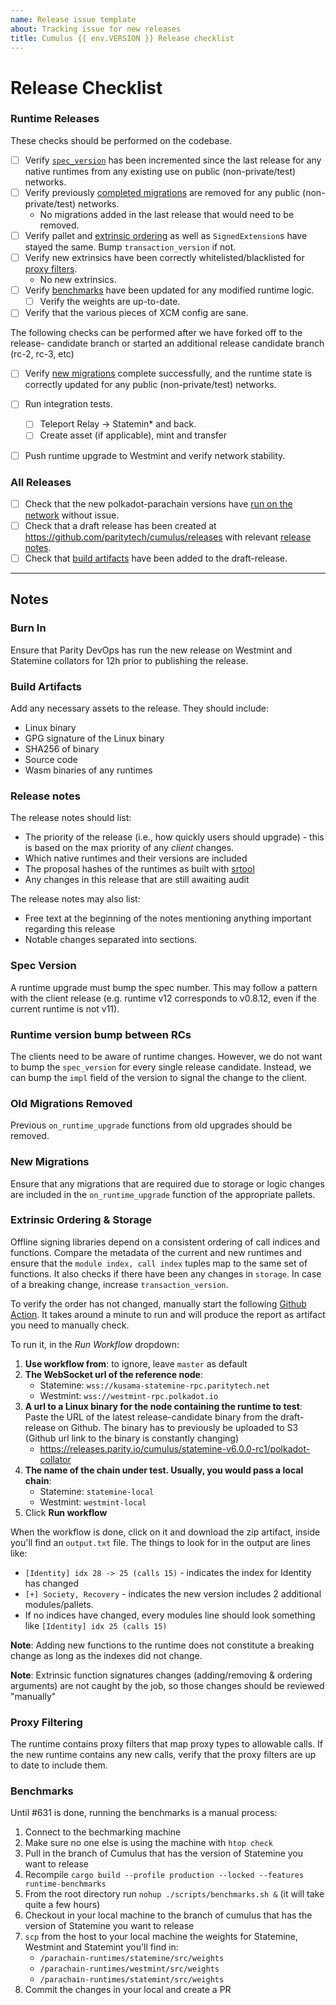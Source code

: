 ```yaml
---
name: Release issue template
about: Tracking issue for new releases
title: Cumulus {{ env.VERSION }} Release checklist
---
```

# Release Checklist

### Runtime Releases

These checks should be performed on the codebase.

- [ ] Verify [`spec_version`](#spec-version) has been incremented since the
    last release for any native runtimes from any existing use on public
    (non-private/test) networks.
- [ ] Verify previously [completed migrations](#old-migrations-removed) are
    removed for any public (non-private/test) networks.
  - No migrations added in the last release that would need to be removed.
- [ ] Verify pallet and [extrinsic ordering](#extrinsic-ordering) as well as `SignedExtension`s have stayed
    the same. Bump `transaction_version` if not.
- [ ] Verify new extrinsics have been correctly whitelisted/blacklisted for
    [proxy filters](#proxy-filtering).
  - No new extrinsics.
- [ ] Verify [benchmarks](#benchmarks) have been updated for any modified
    runtime logic.
  - [ ] Verify the weights are up-to-date.
- [ ] Verify that the various pieces of XCM config are sane.

The following checks can be performed after we have forked off to the release-
candidate branch or started an additional release candidate branch (rc-2, rc-3, etc)

- [ ] Verify [new migrations](#new-migrations) complete successfully, and the
    runtime state is correctly updated for any public (non-private/test)
    networks.
- [ ] Run integration tests.
  - [ ] Teleport Relay -> Statemin* and back.
  - [ ] Create asset (if applicable), mint and transfer
- [ ] Push runtime upgrade to Westmint and verify network stability.


### All Releases

- [ ] Check that the new polkadot-parachain versions have [run on the network](#burn-in)
    without issue.
- [ ] Check that a draft release has been created at
    https://github.com/paritytech/cumulus/releases with relevant [release
    notes](#release-notes).
- [ ] Check that [build artifacts](#build-artifacts) have been added to the
    draft-release.

---

## Notes

### Burn In

Ensure that Parity DevOps has run the new release on Westmint and Statemine collators for 12h prior to publishing the release.

### Build Artifacts

Add any necessary assets to the release. They should include:

- Linux binary
- GPG signature of the Linux binary
- SHA256 of binary
- Source code
- Wasm binaries of any runtimes

### Release notes

The release notes should list:

- The priority of the release (i.e., how quickly users should upgrade) - this is
    based on the max priority of any *client* changes.
- Which native runtimes and their versions are included
- The proposal hashes of the runtimes as built with
    [srtool](https://github.com/paritytech/srtool)
- Any changes in this release that are still awaiting audit

The release notes may also list:

- Free text at the beginning of the notes mentioning anything important
    regarding this release
- Notable changes separated into sections.

### Spec Version

A runtime upgrade must bump the spec number. This may follow a pattern with the
client release (e.g. runtime v12 corresponds to v0.8.12, even if the current
runtime is not v11).

### Runtime version bump between RCs

The clients need to be aware of runtime changes. However, we do not want to bump the
`spec_version` for every single release candidate. Instead, we can bump the `impl` field of the version
to signal the change to the client.

### Old Migrations Removed

Previous `on_runtime_upgrade` functions from old upgrades should be removed.

### New Migrations

Ensure that any migrations that are required due to storage or logic changes
are included in the `on_runtime_upgrade` function of the appropriate pallets.

### Extrinsic Ordering & Storage

Offline signing libraries depend on a consistent ordering of call indices and
functions. Compare the metadata of the current and new runtimes and ensure that
the `module index, call index` tuples map to the same set of functions. It also checks if there have been any changes in `storage`. In case of a breaking change, increase `transaction_version`.

To verify the order has not changed, manually start the following [Github Action](https://github.com/paritytech/cumulus/actions/workflows/extrinsic-ordering-check-from-bin.yml). It takes around a minute to run and will produce the report as artifact you need to manually check.

To run it, in the _Run Workflow_ dropdown:
1. **Use workflow from**: to ignore, leave `master` as default
2. **The WebSocket url of the reference node**:
    - Statemine: `wss://kusama-statemine-rpc.paritytech.net`
    - Westmint: `wss://westmint-rpc.polkadot.io`
3. **A url to a Linux binary for the node containing the runtime to test**: Paste the URL of the latest release-candidate binary from the draft-release on Github. The binary has to previously be uploaded to S3 (Github url link to the binary is constantly changing)
    - https://releases.parity.io/cumulus/statemine-v6.0.0-rc1/polkadot-collator
4. **The name of the chain under test. Usually, you would pass a local chain**:
    - Statemine: `statemine-local`
    - Westmint: `westmint-local`
5. Click **Run workflow**

When the workflow is done, click on it and download the zip artifact, inside you'll find an `output.txt` file. The things to look for in the output are lines like:

- `[Identity] idx 28 -> 25 (calls 15)` - indicates the index for Identity has changed
- `[+] Society, Recovery` - indicates the new version includes 2 additional modules/pallets.
- If no indices have changed, every modules line should look something like `[Identity] idx 25 (calls 15)`

**Note**: Adding new functions to the runtime does not constitute a breaking change
as long as the indexes did not change.

**Note**: Extrinsic function signatures changes (adding/removing & ordering arguments) are not caught by the job, so those changes should be reviewed "manually"

### Proxy Filtering

The runtime contains proxy filters that map proxy types to allowable calls. If
the new runtime contains any new calls, verify that the proxy filters are up to
date to include them.

### Benchmarks

Until #631 is done, running the benchmarks is a manual process:
1. Connect to the bechmarking machine
2. Make sure no one else is using the machine with `htop check`
3. Pull in the branch of Cumulus that has the version of Statemine you want to release
4. Recompile `cargo build --profile production --locked --features runtime-benchmarks`
5. From the root directory run `nohup ./scripts/benchmarks.sh &` (it will take quite a few hours)
6. Checkout in your local machine to the branch of cumulus that has the version of Statemine you want to release
7. `scp` from the host to your local machine the weights for Statemine, Westmint and Statemint you'll find in:
   - `/parachain-runtimes/statemine/src/weights`
   - `/parachain-runtimes/westmint/src/weights`
   - `/parachain-runtimes/statemint/src/weights`
8. Commit the changes in your local and create a PR

